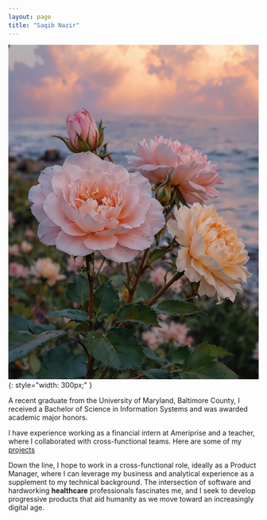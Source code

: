 ```yaml
---
layout: page
title: "Saqib Nazir"
---
```


![Saqib Nazir](/assets/profile_pic.png){: style="width: 300px;" }

A recent graduate from the University of Maryland, Baltimore County, I received a Bachelor of Science in Information Systems and was awarded academic major honors.

I have experience working as a financial intern at Ameriprise and a teacher, where I collaborated with cross-functional teams. Here are some of my [projects](https://saqnaz4.github.io/portfolio/)

Down the line, I hope to work in a cross-functional role, ideally as a Product Manager, where I can leverage my business and analytical experience as a supplement to my technical background. The intersection of software and hardworking **healthcare** professionals fascinates me, and I seek to develop progressive products that aid humanity as we move toward an increasingly digital age.
